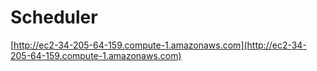 # Scheduler

[http://ec2-34-205-64-159.compute-1.amazonaws.com](http://ec2-34-205-64-159.compute-1.amazonaws.com)

